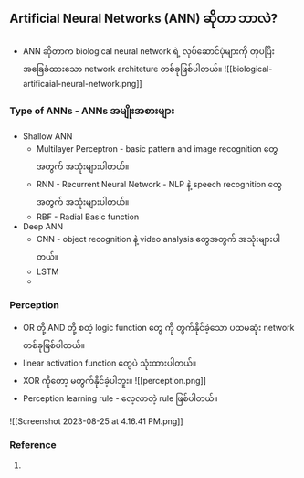 
Artificial Neural Networks (ANN) ဆိုတာ ဘာလဲ?
----
- ANN ဆိုတာက  biological neural network ရဲ့ လုပ်ဆောင်ပုံများကို တုပပြီး အခြေခံထားသော network architeture တစ်ခုဖြစ်ပါတယ်။
 ![[biological-artificaial-neural-network.png]]
### Type of ANNs - ANNs အမျိုးအစားများ

-  Shallow ANN
	- Multilayer Perceptron - basic pattern and image recognition တွေအတွက် အသုံးများပါတယ်။
	- RNN - Recurrent Neural Network - NLP နဲ့ speech recognition တွေအတွက် အသုံးများပါတယ်။
	- RBF - Radial Basic function 
- Deep ANN
	- CNN - object recognition နဲ့ video analysis တွေအတွက် အသုံးများပါတယ်။
	- LSTM
	- 
###  Perception 

- OR တို့ AND တို့ စတဲ့ logic function တွေ ကို တွက်နိုင်ခဲ့သော ပထမဆုံး network တစ်ခုဖြစ်ပါတယ်။
- linear activation function တွေပဲ သုံးထားပါတယ်။
- XOR ကိုတော့ မတွက်နိုင်ခဲ့ပါဘူး။
![[perception.png]]
- Perception learning rule - လေ့လာတဲ့ rule ဖြစ်ပါတယ်။

![[Screenshot 2023-08-25 at 4.16.41 PM.png]]

### Reference
1. [](https://blog.cubieserver.de/2019/approximate-function-with-neural-network/)
